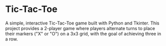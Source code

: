 # Tic-Tac-Toe
A simple, interactive Tic-Tac-Toe game built with Python and Tkinter. This project provides a 2-player game where players alternate turns to place their markers ("X" or "O") on a 3x3 grid, with the goal of achieving three in a row.
